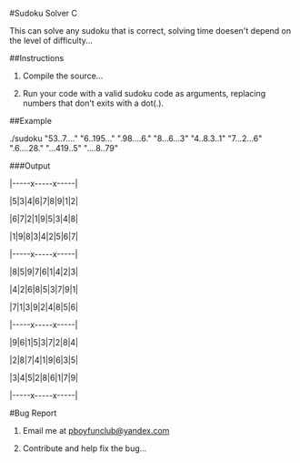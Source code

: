 #Sudoku Solver C

This can solve any sudoku that is correct, solving time doesen't depend on the level of difficulty...

##Instructions

1. Compile the source...

2. Run your code with a valid sudoku code as arguments, replacing numbers that don't exits with a dot(.).

##Example

./sudoku "53..7...." "6..195..." ".98....6." "8...6...3" "4..8.3..1" "7...2...6" ".6....28." "...419..5" "....8..79"

###Output

|-----x-----x-----|

|5|3|4|6|7|8|9|1|2|

|6|7|2|1|9|5|3|4|8|

|1|9|8|3|4|2|5|6|7|

|-----x-----x-----|

|8|5|9|7|6|1|4|2|3|

|4|2|6|8|5|3|7|9|1|

|7|1|3|9|2|4|8|5|6|

|-----x-----x-----|

|9|6|1|5|3|7|2|8|4|

|2|8|7|4|1|9|6|3|5|

|3|4|5|2|8|6|1|7|9|

|-----x-----x-----|

#Bug Report

1. Email me at pboyfunclub@yandex.com

2. Contribute and help fix the bug...
